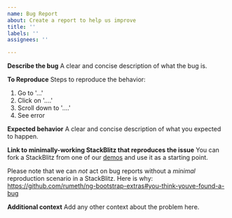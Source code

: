 ```yaml
---
name: Bug Report
about: Create a report to help us improve
title: ''
labels: ''
assignees: ''

---
```


**Describe the bug**
A clear and concise description of what the bug is.

**To Reproduce**
Steps to reproduce the behavior:
1. Go to '...'
2. Click on '....'
3. Scroll down to '....'
4. See error

**Expected behavior**
A clear and concise description of what you expected to happen.

**Link to minimally-working StackBlitz that reproduces the issue**
You can fork a StackBlitz from one of our [demos](https://rumeth.github.io/ng-bootstrap-extras/#/components) and use it as a starting point.

Please note that we can _not_ act on bug reports without a _minimal_ reproduction scenario in a StackBlitz. Here is why:
https://github.com/rumeth/ng-bootstrap-extras#you-think-youve-found-a-bug


**Additional context**
Add any other context about the problem here.
